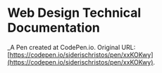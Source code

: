 # Web Design Technical Documentation
 _A Pen created at CodePen.io. Original URL: [https://codepen.io/siderischristos/pen/xxKOKwy](https://codepen.io/siderischristos/pen/xxKOKwy).

 